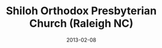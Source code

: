 ---
date: &id001 2013-02-08
end_date: null
location:
  address: 524 E. Whitaker Mill Road
  city: Raleigh
  state: NC
minister:
- end: 2013-01-01
  name: Gabriel Fluhrer
  start: 2012-01-01
  type: Organizing Pastor
- end: 2015-01-01
  name: Gabriel Fluhrer
  start: 2013-01-01
  type: Pastor
- end: null
  name: R. Irfon Hughes
  start: 2014-01-01
  type: Associate Pastor
ministers:
- Gabriel Fluhrer
- Gabriel Fluhrer
- R. Irfon Hughes
name: Shiloh Orthodox Presbyterian Church
names:
- end: 2013-02-08
  name: Shiloh Orthodox Presbyterian mission work
  start: 2010-10-15
- end: null
  name: Shiloh Orthodox Presbyterian Church
  start: 2013-02-08
origination_date: *id001
raw_data: 'NORTH CAROLINA Raleigh

  Shiloh Orthodox Presbyterian mission work (October 15, 2010- February 8, 2013)

  Shiloh Orthodox Presbyterian Church  (February 8, 2013- )

  524 E. Whitaker Mill Road

  Org. Pastor:  Gabriel Fluhrer, 2012-13

  Pastor: Gabriel Fluhrer, 2013-15

  Assoc. Pastor: R. Irfon Hughes, 2014-

  '
received_from: null
states:
- NC
status:
  active: true
  end_date: null
  reason: null
  received_from: null
  withdrawal_to: null
title: Shiloh Orthodox Presbyterian Church (Raleigh NC)
year_established:
- 2013

---